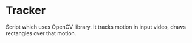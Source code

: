 # Tracker
Script which uses OpenCV library. It tracks motion in input video, draws rectangles over that motion.
